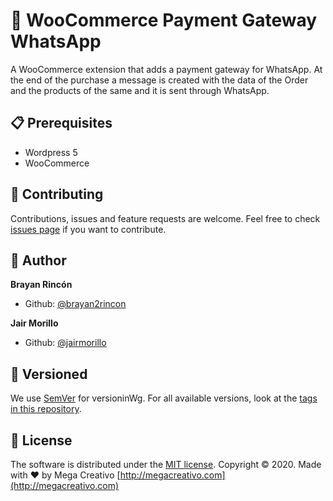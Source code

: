 # 👋 WooCommerce Payment Gateway WhatsApp

A WooCommerce extension that adds a payment gateway for WhatsApp. At the end of the purchase a message is created with the data of the Order and the products of the same and it is sent through WhatsApp.

## 📋 Prerequisites
- Wordpress 5
- WooCommerce

## 🤝 Contributing

Contributions, issues and feature requests are welcome.
Feel free to check [issues page](https://github.com/megacreativo/WooCommerce-Payment-Gateway-WhatsApp/issues) if you want to contribute.

## 👤 Author

**Brayan Rincón**
- Github: [@brayan2rincon](https://github.com/brayan2rincon)

**Jair Morillo**
- Github: [@jairmorillo](https://github.com/jairmorillo)

## 📌 Versioned 

We use [SemVer](http://semver.org/) for versioninWg. For all available versions, look at the [tags in this repository](https://github.com/tu/proyecto/tags).

## 📝 License

The software is distributed under the [MIT license](https://github.com/megacreativo/VestaCP-Extend/blob/master/LICENSE).
Copyright © 2020. Made with ❤️ by Mega Creativo [http://megacreativo.com](http://megacreativo.com)